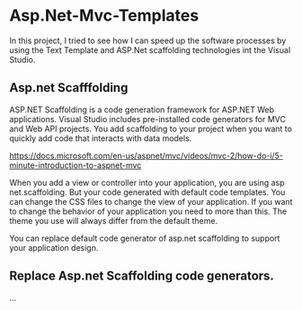 # Asp.Net-Mvc-Templates

In this project, I tried to see how I can speed up the software processes by using the Text Template and ASP.Net scaffolding technologies int the Visual Studio.

## Asp.net Scafffolding 

ASP.NET Scaffolding is a code generation framework for ASP.NET Web applications. Visual Studio includes pre-installed code generators for MVC and Web API projects. You add scaffolding to your project when you want to quickly add code that interacts with data models.

https://docs.microsoft.com/en-us/aspnet/mvc/videos/mvc-2/how-do-i/5-minute-introduction-to-aspnet-mvc

When you add a view or controller into your application, you are using asp net.scaffolding. But your code generated with default code templates. You can change the CSS files to change the view of your application. If you want to change the behavior of your application you need to more than this. The theme you use will always differ from the default theme.

You can replace default code generator of asp.net scaffolding to support your application design. 

## Replace Asp.net Scaffolding code generators.

...